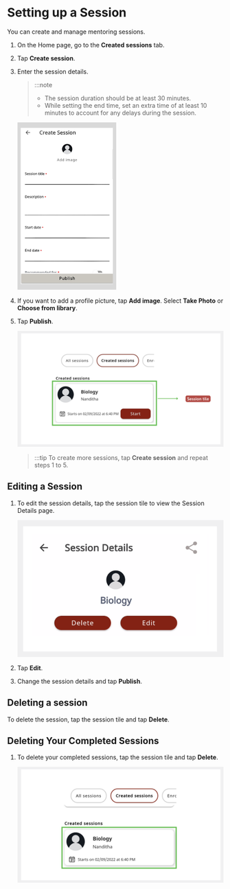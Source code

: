 # Setting up a Session

You can create and manage mentoring sessions.

1.  On the Home page, go to the **Created sessions** tab.

2.  Tap **Create session**.

3.  Enter the session details.

    > :::note 
    > * The session duration should be at least 30 minutes.
    > * While setting the end time, set an extra time of at least 10 minutes to account for any delays during the session.

    ![session details page](media/create_session.png)

4.  If you want to add a profile picture, tap **Add image**. Select **Take Photo** or **Choose from library**.

5.  Tap **Publish**.

    ![new session](media/newsession.png)

    > :::tip
    > To create more sessions, tap **Create session** and repeat steps 1 to 5.

## Editing a Session

1. To edit the session details, tap the session tile to view the Session Details page.

    ![edit or delete session](media/edit-session.PNG)

2. Tap **Edit**.
3. Change the session details and tap **Publish**.

## Deleting a session

To delete the session, tap the session tile and tap **Delete**. 

## Deleting Your Completed Sessions  

1. To delete your completed sessions, tap the session tile and tap **Delete**.

    ![delete past sessions](media/delete-pastsessions.PNG)




